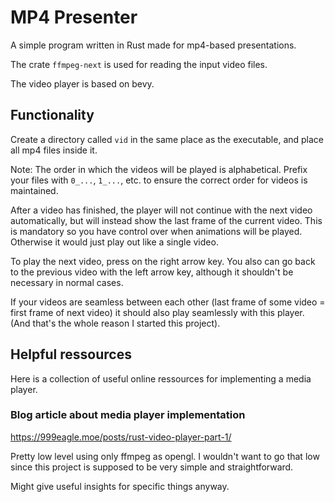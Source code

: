 # MP4 Presenter

A simple program written in Rust made for mp4-based presentations.

The crate `ffmpeg-next` is used for reading the input video files.

The video player is based on bevy.

## Functionality

Create a directory called `vid` in the same place as the executable, and place all
mp4 files inside it.

Note: The order in which the videos will be played is alphabetical. Prefix your files
with `0_...`, `1_...`, etc. to ensure the correct order for videos is maintained.

After a video has finished, the player will not continue with the next video
automatically, but will instead show the last frame of the current video. This is
mandatory so you have control over when animations will be played. Otherwise it would
just play out like a single video.

To play the next video, press on the right arrow key. You also can go back to the
previous video with the left arrow key, although it shouldn't be necessary in normal
cases.

If your videos are seamless between each other (last frame of some video = first frame
of next video) it should also play seamlessly with this player. (And that's the whole
reason I started this project).

## Helpful ressources

Here is a collection of useful online ressources for implementing a media player.

### Blog article about media player implementation

<https://999eagle.moe/posts/rust-video-player-part-1/>

Pretty low level using only ffmpeg as opengl. I wouldn't want to go that low since
this project is supposed to be very simple and straightforward.

Might give useful insights for specific things anyway.

